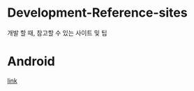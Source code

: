 # Development-Reference-sites
개발 할 때, 참고할 수 있는 사이트 및 팁

# Android
[link](https://github.com/devFallingstar/Development-Reference-sites/Android)
